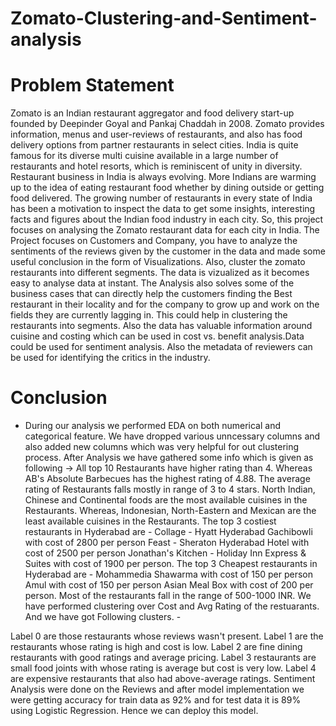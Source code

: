 # Zomato-Clustering-and-Sentiment-analysis
# Problem Statement

Zomato is an Indian restaurant aggregator and food delivery start-up founded by Deepinder Goyal and Pankaj Chaddah in 2008. Zomato provides information, menus and user-reviews of restaurants, and also has food delivery options from partner restaurants in select cities.
India is quite famous for its diverse multi cuisine available in a large number of restaurants and hotel resorts, which is reminiscent of unity in diversity. Restaurant business in India is always evolving. More Indians are warming up to the idea of eating restaurant food whether by dining outside or getting food delivered. The growing number of restaurants in every state of India has been a motivation to inspect the data to get some insights, interesting facts and figures about the Indian food industry in each city. So, this project focuses on analysing the Zomato restaurant data for each city in India. The Project focuses on Customers and Company, you have to analyze the sentiments of the reviews given by the customer in the data and made some useful conclusion in the form of Visualizations. Also, cluster the zomato restaurants into different segments. The data is vizualized as it becomes easy to analyse data at instant. The Analysis also solves some of the business cases that can directly help the customers finding the Best restaurant in their locality and for the company to grow up and work on the fields they are currently lagging in. This could help in clustering the restaurants into segments. Also the data has valuable information around cuisine and costing which can be used in cost vs. benefit analysis.Data could be used for sentiment analysis. Also the metadata of reviewers can be used for identifying the critics in the industry.

# Conclusion

- During our analysis we performed EDA on both numerical and categorical feature. We have dropped various unncessary columns and also added new columns which was very helpful for out clustering process.
After Analysis we have gathered some info which is given as following ->
All top 10 Restaurants have higher rating than 4. Whereas AB's Absolute Barbecues has the highest rating of 4.88.
The average rating of Restaurants falls mostly in range of 3 to 4 stars.
North Indian, Chinese and Continental foods are the most available cuisines in the Restaurants. Whereas, Indonesian, North-Eastern and Mexican are the least available cuisines in the Restaurants.
The top 3 costiest restaurants in Hyderabad are -
Collage - Hyatt Hyderabad Gachibowli with cost of 2800 per person
Feast - Sheraton Hyderabad Hotel with cost of 2500 per person
Jonathan's Kitchen - Holiday Inn Express & Suites with cost of 1900 per person.
The top 3 Cheapest restaurants in Hyderabad are -
Mohammedia Shawarma with cost of 150 per person
Amul with cost of 150 per person
Asian Meal Box with cost of 200 per person.
Most of the restaurants fall in the range of 500-1000 INR.
We have performed clustering over Cost and Avg Rating of the restuarants. And we have got Following clusters. -

Label 0 are those restaurants whose reviews wasn't present.
Label 1 are the restaurants whose rating is high and cost is low.
Label 2 are fine dining restaurants with good ratings and average pricing.
Label 3 restaurants are small food joints with whose rating is average but cost is very low.
Label 4 are expensive restaurants that also had above-average ratings.
Sentiment Analysis were done on the Reviews and after model implementation we were getting accuracy for train data as 92% and for test data it is 89% using Logistic Regression. Hence we can deploy this model.
